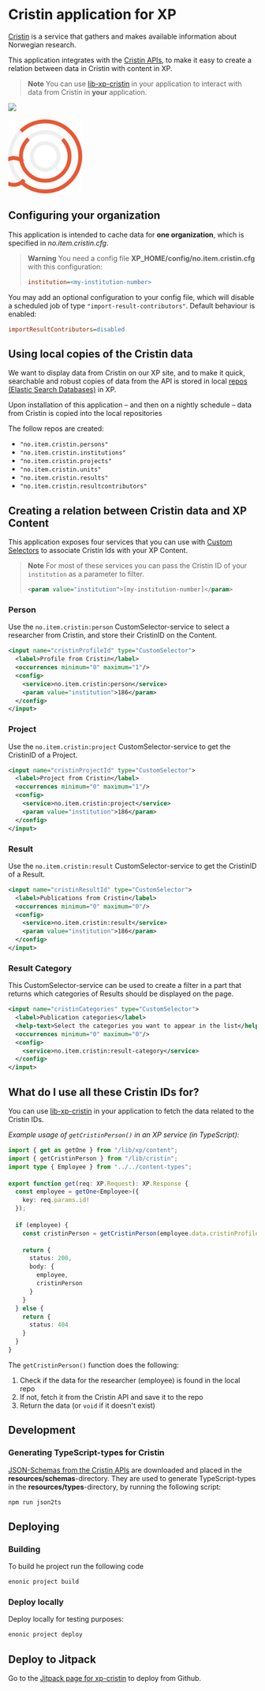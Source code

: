 # Cristin application for XP

[Cristin](https://www.cristin.no) is a service that gathers and makes available information about Norwegian research.

This application integrates with the [Cristin APIs](https://api.cristin.no/v2/doc/index.html), to make it easy to create
a relation between data in Cristin with content in XP.

 > **Note** You can use [lib-xp-cristin](https://github.com/ItemConsulting/lib-xp-cristin) in your application to 
 > interact with data from Cristin in **your** application.
 
[![](https://jitpack.io/v/no.item/xp-cristin.svg)](https://jitpack.io/#no.item/xp-cristin)

<img src="https://github.com/ItemConsulting/xp-cristin/raw/main/docs/icon.svg?sanitize=true" width="150">

## Configuring your organization

This application is intended to cache data for **one organization**, which is specified in *no.item.cristin.cfg*.

 > **Warning** You need a config file **XP_HOME/config/no.item.cristin.cfg** with this configuration:
 > ```ini
 > institution=<my-institution-number>
 > ```

You may add an optional configuration to your config file, which will disable a scheduled job of type `"import-result-contributors"`.
Default behaviour is enabled:
```ini
importResultContributors=disabled
```

## Using local copies of the Cristin data

We want to display data from Cristin on our XP site, and to make it quick, searchable and robust copies of data from the
API is stored in local [repos (Elastic Search Databases)](https://developer.enonic.com/docs/xp/stable/api/lib-repo) in XP.

Upon installation of this application – and then on a nightly schedule – data from Cristin is copied into the local repositories

The follow repos are created:
- `"no.item.cristin.persons"`
- `"no.item.cristin.institutions"`
- `"no.item.cristin.projects"`
- `"no.item.cristin.units"`
- `"no.item.cristin.results"`
- `"no.item.cristin.resultcontributors"`

## Creating a relation between Cristin data and XP Content

This application exposes four services that you can use with [Custom Selectors](https://developer.enonic.com/docs/xp/stable/cms/input-types#customselector) to associate Cristin Ids with your XP Content.

 > **Note** For most of these services you can pass the Cristin ID of your `institution` as a parameter to filter.
 > ```xml
 > <param value="institution">[my-institution-number]</param>
 > ``` 

### Person

Use the `no.item.cristin:person` CustomSelector-service to select a researcher from Cristin, and store their CristinID on the Content.

```xml
<input name="cristinProfileId" type="CustomSelector">
  <label>Profile from Cristin</label>
  <occurrences minimum="0" maximum="1"/>
  <config>
    <service>no.item.cristin:person</service>
    <param value="institution">186</param>
  </config>
</input>
```

### Project
Use the `no.item.cristin:project` CustomSelector-service to get the CristinID of a Project.

```xml
<input name="cristinProjectId" type="CustomSelector">
  <label>Project from Cristin</label>
  <occurrences minimum="0" maximum="1"/>
  <config>
    <service>no.item.cristin:project</service>
    <param value="institution">186</param>
  </config>
</input>
```

### Result

Use the `no.item.cristin:result` CustomSelector-service to get the CristinID of a Result.

```xml
<input name="cristinResultId" type="CustomSelector">
  <label>Publications from Cristin</label>
  <occurrences minimum="0" maximum="0"/>
  <config>
    <service>no.item.cristin:result</service>
    <param value="institution">186</param>
  </config>
</input>
```

### Result Category

This CustomSelector-service can be used to create a filter in a part that returns which categories of Results should be displayed on the page.

```xml
<input name="cristinCategories" type="CustomSelector">
  <label>Publication categories</label>
  <help-text>Select the categories you want to appear in the list</help-text>
  <occurrences minimum="0" maximum="0"/>
  <config>
    <service>no.item.cristin:result-category</service>
  </config>
</input>
```

## What do I use all these Cristin IDs for?

You can use [lib-xp-cristin](https://github.com/ItemConsulting/lib-xp-cristin) in your application to fetch the data 
related to the Cristin IDs.

*Example usage of `getCristinPerson()` in an XP service (in TypeScript):*

```typescript
import { get as getOne } from "/lib/xp/content";
import { getCristinPerson } from "/lib/cristin";
import type { Employee } from "../../content-types"; 

export function get(req: XP.Request): XP.Response {
  const employee = getOne<Employee>({
    key: req.params.id!
  });

  if (employee) {
    const cristinPerson = getCristinPerson(employee.data.cristinProfileId);
    
    return {
      status: 200,
      body: {
        employee,
        cristinPerson
      }
    }
  } else {
    return {
      status: 404
    }
  }
}
```

The `getCristinPerson()` function does the following:
 1. Check if the data for the researcher (employee) is found in the local repo
 2. If not, fetch it from the Cristin API and save it to the repo
 3. Return the data (or `void` if it doesn't exist)

## Development

### Generating TypeScript-types for Cristin

[JSON-Schemas from the Cristin APIs](https://api.cristin.no/v2/doc/json-schemas/) are downloaded and placed in the **resources/schemas**-directory.
They are used to generate TypeScript-types in the **resources/types**-directory, by running the following script:

```bash
npm run json2ts
```

## Deploying

### Building

To build he project run the following code

```bash
enonic project build
```

### Deploy locally

Deploy locally for testing purposes:

```bash
enonic project deploy
```

## Deploy to Jitpack

Go to the [Jitpack page for xp-cristin](https://jitpack.io/#no.item/xp-cristin) to deploy from Github.
